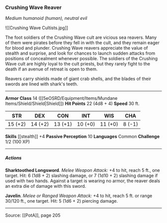 ### Crushing Wave Reaver
_Medium humanoid (human), neutral evil_

![[Crushing Wave Cultists.jpg]]

The foot soldiers of the Crushing Wave cult are vicious sea reavers. Many of them were pirates before they fell in with the cult, and they remain eager for blood and plunder. Crushing Wave reavers appreciate the value of stealth and surprise, and look for chances to launch sudden attacks from positions of concealment whenever possible. The soldiers of the Crushing Wave cult are highly loyal to the cult priests, but they rarely fight to the death if an avenue of retreat is open to them.

Reavers carry shields made of giant crab shells, and the blades of their swords are lined with shark's teeth.






---

**Armor Class** 14 ([[5eOSRD/Equipment/Items/Mundane Items/Shield/Shield|Shield]])
**Hit Points** 22 (4d8 + 4)
**Speed** 30 ft.

| STR     | DEX     | CON     | INT     | WIS     | CHA     |
|---------|---------|---------|---------|---------|---------|
| 15 (+2) | 14 (+2) | 13 (+1) | 10 (+0) | 11 (+0) | 8 (-1) |

**Skills** [[stealth]] +4
**Passive Perception** 10
**Languages** Common
**Challenge** 1/2 (100 XP)

---

##### Actions
**Sharktoothed Longsword**. _Melee Weapon Attack:_ +4 to hit, reach 5 ft., one target. Hit: 6 (1d8 + 2) slashing damage, or 7 (1d10 + 2) slashing damage if used with two hands. Against a target is wearing no armor, the reaver deals an extra die of damage with this sword.

**Javelin**. _Melee or Ranged Weapon Attack:_ +4 to hit, reach 5 ft. or range 30/120 ft., one target. Hit: 5 (1d6 + 2) piercing damage.


---

Source: [[PotA]], page 205